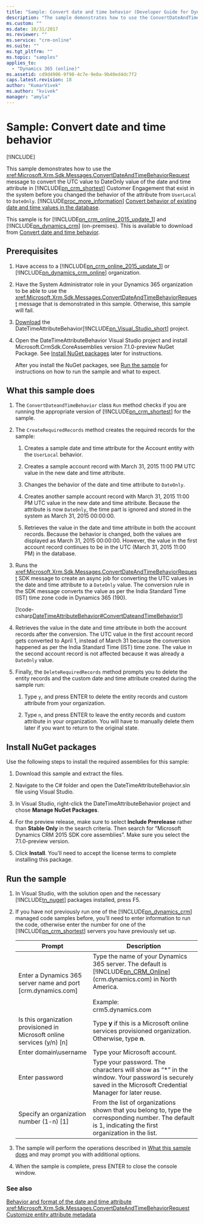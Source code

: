 ```yaml
---
title: "Sample: Convert date and time behavior (Developer Guide for Dynamics 365 Customer Engagement) | MicrosoftDocs"
description: "The sample demonstrates how to use the ConvertDateAndTimeBehaviorRequest message to convert the UTC value to DateOnly value of the date and time attribute in Dynamics 365 Customer Engagement that exist in the system before you changed the behavior of the attribute from UserLocal to DateOnly."
ms.custom: ""
ms.date: 10/31/2017
ms.reviewer: ""
ms.service: "crm-online"
ms.suite: ""
ms.tgt_pltfrm: ""
ms.topic: "samples"
applies_to: 
  - "Dynamics 365 (online)"
ms.assetid: cd9d4906-9f98-4c7e-9e0a-9b40ed4dc7f2
caps.latest.revision: 18
author: "KumarVivek"
ms.author: "kvivek"
manager: "amyla"
---
```

# Sample: Convert date and time behavior

[!INCLUDE[](../../includes/cc_applies_to_update_9_0_0.md)]

This sample demonstrates how to use the <xref:Microsoft.Xrm.Sdk.Messages.ConvertDateAndTimeBehaviorRequest> message to convert the UTC value to DateOnly value of the date and time attribute in [!INCLUDE[pn_crm_shortest](../../includes/pn-crm-shortest.md)] Customer Engagement that exist in the system before you changed the behavior of the attribute from `UserLocal` to `DateOnly`. [!INCLUDE[proc_more_information](../../includes/proc-more-information.md)] [Convert behavior of existing date and time values in the database](../behavior-format-date-time-attribute.md#convert-behavior-of-existing-date-and-time-values-in-the-database).  

 This sample is for [!INCLUDE[pn_crm_online_2015_update_1](../../includes/pn-crm-online-2015-update-1.md)] and [!INCLUDE[pn_dynamics_crm](../../includes/pn-dynamics-crm.md)] (on-premises). This is available to download from [Convert date and time behavior](http://go.microsoft.com/fwlink/p/?LinkId=534240).  

## Prerequisites  

1. Have access to a [!INCLUDE[pn_crm_online_2015_update_1](../../includes/pn-crm-online-2015-update-1.md)] or [!INCLUDE[pn_dynamics_crm_online](../../includes/pn-dynamics-crm-online.md)] organization.  

2. Have the System Administrator role in your Dynamics 365 organization to be able to use the <xref:Microsoft.Xrm.Sdk.Messages.ConvertDateAndTimeBehaviorRequest> message that is demonstrated in this sample. Otherwise, this sample will fail.  

3. [Download](http://go.microsoft.com/fwlink/p/?LinkId=534240) the DateTimeAttributeBehavior[!INCLUDE[pn_Visual_Studio_short](../../includes/pn-visual-studio-short.md)] project.  

4. Open the DateTimeAttributeBehavior Visual Studio project and install Microsoft.CrmSdk.CoreAssemblies version 7.1.0-preview NuGet Package. See [Install NuGet packages](../sample-insert-update-record-upsert.md#install-nuget-packages) later for instructions.  

    After you install the NuGet packages, see [Run the sample](../sample-insert-update-record-upsert.md#run-the-sample) for instructions on how to run the sample and what to expect.  

<a name="BKMK_WhatThisSampleDoes"></a>   
## What this sample does  

1. The `ConvertDateandTimeBehavior` class `Run` method checks if you are running the appropriate version of [!INCLUDE[pn_crm_shortest](../../includes/pn-crm-shortest.md)] for the sample.  

2. The `CreateRequiredRecords` method creates the required records for the sample:  

   1.  Creates a sample date and time attribute for the Account entity with the `UserLocal` behavior.  

   2.  Creates a sample account record with March 31, 2015 11:00 PM UTC value in the new date and time attribute.  

   3.  Changes the behavior of the date and time attribute to `DateOnly`.  

   4.  Creates another sample account record with March 31, 2015 11:00 PM UTC value in the new date and time attribute. Because the attribute is now `DateOnly`, the time part is ignored and stored in the system as March 31, 2015 00:00:00.  

   5.  Retrieves the value in the date and time attribute in both the account records. Because the behavior is changed, both the values are displayed as March 31, 2015 00:00:00. However, the value in the first account record continues to be in the UTC (March 31, 2015 11:00 PM) in the database.  

3. Runs the <xref:Microsoft.Xrm.Sdk.Messages.ConvertDateAndTimeBehaviorRequest> SDK message to create an async job for converting the UTC values in the date and time attribute to a `DateOnly` value. The conversion rule in the SDK message converts the value as per the India Standard Time (IST) time zone code in Dynamics 365 (190).  

   [!code-csharp[DateTimeAttributeBehavior#ConvertDateandTimeBehavior1](../../snippets/csharp/CRMV8/datetimeattributebehavior/cs/convertdateandtimebehavior1.cs#convertdateandtimebehavior1)]  

4. Retrieves the value in the date and time attribute in both the account records after the conversion. The UTC value in the first account record gets converted to April 1, instead of March 31 because the conversion happened as per the India Standard Time (IST) time zone. The value in the second account record is not affected because it was already a `DateOnly` value.  

5. Finally, the `DeleteRequiredRecords` method prompts you to delete the entity records and the custom date and time attribute created during the sample run:  

   1.  Type `y`, and press ENTER to delete the entity records and custom attribute from your organization.  

   2.  Type `n`, and press ENTER to leave the entity records and custom attribute in your organization. You will have to manually delete them later if you want to return to the original state.  

<a name="BKMK_installNuget"></a>   
## Install NuGet packages  
 Use the following steps to install the required assemblies for this sample:  

1.  Download this sample and extract the files.  

2.  Navigate to the C# folder and open the DateTimeAttributeBehavior.sln file using Visual Studio.  

3.  In Visual Studio, right-click the DateTimeAttributeBehavior project and chose **Manage NuGet Packages**.  

4.  For the preview release, make sure to select **Include Prerelease** rather than **Stable Only** in the search criteria. Then search for “Microsoft Dynamics CRM 2015 SDK core assemblies”. Make sure you select the 7.1.0-preview version.  

5.  Click **Install**. You’ll need to accept the license terms to complete installing this package.  

<a name="BKMK_runSample"></a>   
## Run the sample  

1. In Visual Studio, with the solution open and the necessary [!INCLUDE[tn_nuget](../../includes/tn-nuget.md)] packages installed, press F5.  

2. If you have not previously run one of the [!INCLUDE[pn_dynamics_crm](../../includes/pn-dynamics-crm.md)] managed code samples before, you’ll need to enter information to run the code, otherwise enter the number for one of the [!INCLUDE[pn_crm_shortest](../../includes/pn-crm-shortest.md)] servers you have previously set up.  


   |                                 Prompt                                  |                                                                                              Description                                                                                               |
   |-------------------------------------------------------------------------|--------------------------------------------------------------------------------------------------------------------------------------------------------------------------------------------------------|
   |      Enter a Dynamics 365 server name and port [crm.dynamics.com]       | Type the name of your Dynamics 365 server. The default is [!INCLUDE[pn_CRM_Online](../../includes/pn-crm-online.md)] (crm.dynamics.com) in North America.<br /><br /> Example: <br />crm5.dynamics.com |
   | Is this organization provisioned in Microsoft online services (y/n) [n] |                                                   Type **y** if this is a Microsoft online services provisioned organization. Otherwise, type **n**.                                                   |
   |                          Enter domain\username                          |                                                                                      Type your Microsoft account.                                                                                      |
   |                             Enter password                              |                        Type your password. The characters will show as “\*” in the window. Your password is securely saved in the Microsoft Credential Manager for later reuse.                        |
   |                Specify an organization number (1-n) [1]                 |                        From the list of organizations shown that you belong to, type the corresponding number. The default is 1, indicating the first organization in the list.                        |


3. The sample will perform the operations described in [What this sample does](../sample-insert-update-record-upsert.md#what-this-sample-does) and may prompt you with additional options.  

4. When the sample is complete, press ENTER to close the console window.  

### See also  
 [Behavior and format of the date and time attribute](../behavior-format-date-time-attribute.md)   
 <xref:Microsoft.Xrm.Sdk.Messages.ConvertDateAndTimeBehaviorRequest>   
 [Customize entity attribute metadata](../customize-entity-attribute-metadata.md)
